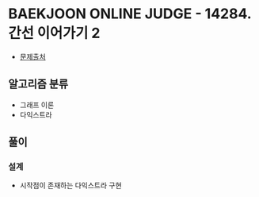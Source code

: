 # BAEKJOON ONLINE JUDGE - 14284. 간선 이어가기 2

* [문제출처](https://www.acmicpc.net/problem/14284 "14284. 간선 이어가기 2")

## 알고리즘 분류

- 그래프 이론
- 다익스트라

## 풀이

### 설계

- 시작점이 존재하는 다익스트라 구현